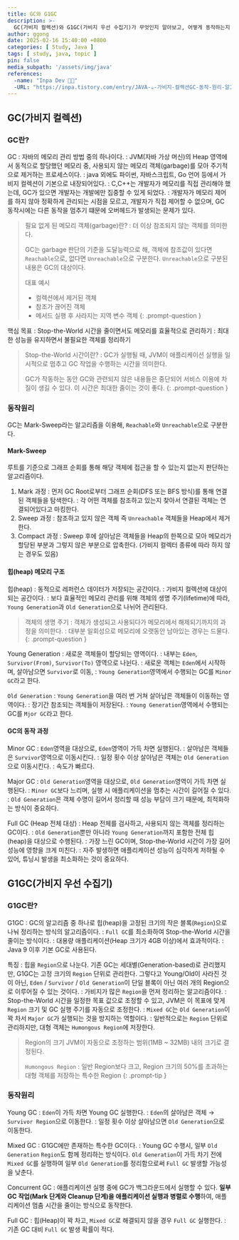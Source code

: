 ```yaml
---
title: GC와 G1GC
description: >-
  GC(가비지 컬렉션)와 G1GC(가비지 우선 수집기)가 무엇인지 알아보고, 어떻게 동작하는지 이해해보자.
author: ggong
date: 2025-02-16 15:40:00 +0800
categories: [ Study, Java ]
tags: [ study, java, topic ]
pin: false
media_subpath: '/assets/img/java'
references:
  -name: "Inpa Dev 👨‍💻"
  -URL: "https://inpa.tistory.com/entry/JAVA-☕-가비지-컬렉션GC-동작-원리-알고리즘-💯-총정리"
---
```


## GC(가비지 컬렉션)

### GC란?

GC
: 자바의 메모리 관리 방법 중의 하나이다.
: JVM(자바 가상 머신)의 Heap 영역에서 동적으로 할당했던 메모리 중, <question>사용되지 않는 메모리 객체(garbage)</question>를 모아 주기적으로 제거하는 프로세스이다.
: java 외에도 파이썬, 자바스크립트, Go 언어 등에서 가비지 컬렉션이 기본으로 내장되어있다.
: C,C++는 개발자가 메모리를 직접 관리해야 했는데, GC가 있으면 개발자는 개발에만 집중할 수 있게 되었다.
: 개발자가 메모리 제어를 하지 않아 정확하게 관리되는 시점을 모르고, 개발자가 직접 제어할 수 없으며, GC 동작시에는 다른 동작을 멈추기 떄문에 오버헤드가 발생되는 문제가 있다.

> 필요 없게 된 메모리 객체(garbage)란?
: 더 이상 참조되지 않는 객체를 의미한다.
> 
> GC는 garbage 판단의 기준을 도달능력으로 해, 객체에 참조값이 있다면 `Reachable`으로, 없다면 `Unreachable`으로 구분한다.
> `Unreachable`으로 구분된 내용은 GC의 대상이다. 
> 
> 대표 예시
> - 컬렉션에서 제거된 객체
> - 참조가 끊어진 객체
> - 메서드 실행 후 사라지는 지역 변수 객체
{: .prompt-question }


핵심 목표
: <question>Stop-the-World 시간</question>을 줄이면서도 메모리를 효율적으로 관리하기
:	최대한 성능을 유지하면서 불필요한 객체를 정리하기

> Stop-the-World 시간이란?
: GC가 실행될 때, JVM이 애플리케이션 실행을 일시적으로 멈추고 GC 작업을 수행하는 시간을 의미한다.
>
> GC가 작동하는 동안 GC와 관련되지 않은 내용들은 중단되어 서비스 이용에 차질이 생길 수 있다.
> 이 시간은 최대한 줄이는 것이 좋다.
{: .prompt-question }

### 동작원리

GC는 Mark-Sweep라는 알고리즘을 이용해, `Reachable`와 `Unreachable`으로 구분한다.

#### Mark-Sweep

루트를 기준으로 그래프 순회를 통해 해당 객체에 접근을 할 수 있는지 없는지 판단하는 알고리즘이다.

1. Mark 과정
: 먼저 GC Root로부터 그래프 순회(DFS 또는 BFS 방식)를 통해 연결된 객체들을 탐색한다.
: 각 어떤 객체를 참조하고 있는지 찾아서 연결된 객체는 연결되어있다고 마킹한다.
2. Sweep 과정
: 참조하고 있지 않은 객체 즉 `Unreachable` 객체들을 Heap에서 제거한다.
3. Compact 과정
: Sweep 후에 살아남은 객체들을 Heap의 한쪽으로 모아 메모리가 할당된 부분과 그렇지 않은 부분으로 압축한다. (가비지 컬렉터 종류에 따라 하지 않는 경우도 있음)


#### 힙(heap) 메모리 구조

힙(heap)
: 동적으로 레퍼런스 데이터가 저장되는 공간이다.
: 가비지 컬렉션에 대상이 되는 공간이다.
: 보다 효율적인 메모리 관리를 위해 <question>객체의 생명 주기(lifetime)</question>에 따라, `Young Generation`과 ``Old Generation``으로 나뉘어 관리된다.

> 객체의 생명 주기
: 객체가 생성되고 사용되다가 메모리에서 해제되기까지의 과정을 의미한다.
: 대부분 일회성으로 메모리에 오랫동안 남아있는 경우는 드물다.
{: .prompt-question }

Young Generation
: 새로운 객체들이 할당되는 영역이다.
: 내부는 `Eden`, `Survivor(From)`, `Survivor(To)` 영역으로 나뉜다.
: 새로운 객체는 `Eden`에서 시작하며, 살아남으면 `Survivor`로 이동,
: `Young Generation`영역에서 수행되는 GC를 `Minor GC`라고 한다.

`Old Generation`
: `Young Generation`을 여러 번 거쳐 살아남은 객체들이 이동하는 영역이다.
: 장기간 참조되는 객체들이 저장된다.
: `Young Generation`영역에서 수행되는 GC를 `Mjor GC`라고 한다.


#### GC의 동작 과정

Minor GC
: `Eden`영역을 대상으로, `Eden`영역이 가득 차면 실행된다.
: 살아남은 객체들은 `Survivor`영역으로 이동시킨다.
: 일정 횟수 이상 살아남은 객체는 ``Old Generation``으로 이동시킨다.
: 속도가 빠르다.


Major GC 
: ``Old Generation``영역을 대상으로, ``Old Generation``영역이 가득 차면 실행된다.
: `Minor GC`보다 느리며, 실행 시 애플리케이션을 멈추는 시간이 길어질 수 있다.
: ``Old Generation``은 객체 수명이 길어서 정리할 때 성능 부담이 크기 때문에, 최적화하는 방식이 중요하다.

Full GC (Heap 전체 대상)
: Heap 전체를 검사하고, 사용되지 않는 객체를 정리하는 GC이다.
: ``Old Generation``뿐만 아니라 `Young Generation`까지 포함한 전체 힙(heap)을 대상으로 수행된다.
: 가장 느린 GC이며, Stop-the-World 시간이 가장 길어 성능에 영향을 크게 미친다.
: 자주 발생하면 애플리케이션 성능이 심각하게 저하될 수 있어, 튜닝시 발생을 최소화하는 것이 중요하다.


## G1GC(가비지 우선 수집기)

### G1GC란?

G1GC
: GC의 알고리즘 중 하나로 힙(heap)을 <question>고정된 크기의 작은 블록(`Region`)</question>으로 나눠 정리하는 방식의 알고리즘이다. 
: `Full GC`를 최소화하여 Stop-the-World 시간을 줄이는 방식이다.
: 대용량 애플리케이션(Heap 크기가 4GB 이상)에서 효과적이다.
: Java 9 이후 기본 GC로 사용된다.

특징
: 힙을 `Region`으로 나눈다.
기존 GC는 세대별(Generation-based)로 관리했지만, G1GC는 고정 크기의 `Region` 단위로 관리한다. 
그렇다고 Young/Old이 사라진 것이 아닌, `Eden` / `Survivor` / `Old Generation`이 단일 블록이 아닌 여러 개의 Region으로 이루어질 수 있는 것이다.
: 가비지가 많은 `Region`을 먼저 정리하는 알고리즘이다.
: Stop-the-World 시간을 일정한 목표 값으로 조정할 수 있고, JVM은 이 목표에 맞게 `Region` 크기 및 GC 실행 주기를 자동으로 조정한다.
: `Mixed GC`는 `Old Generation`이 꽉 차서 `Major GC`가 실행되는 것을 방지하는 역할이다. 
: 일반적으로는 `Region` 단위로 관리하지만, 대형 객체는 `Humongous Region`에 저장한다.


> Region의 크기
> JVM이 자동으로 조정하는 범위(1MB ~ 32MB) 내의 크기로 결정된다.
> 
> `Humongous Region`
: 일반 Region보다 크고, Region 크기의 50%를 초과하는 대형 객체를 저장하는 특수한 Region
{: .prompt-tip }


### 동작원리

Young GC
: `Eden`이 가득 차면 Young GC 실행한다.
: `Eden`의 살아남은 객체 → `Survivor Region`으로 이동한다.
: 일정 횟수 이상 살아남으면 `Old Generation`으로 이동한다.


Mixed GC
: G1GC에만 존재하는 특수한 GC이다. 
: Young GC 수행시, 일부 `Old Generation` `Region`도 함께 정리하는 방식이다.
`Old Generation`이 가득 차기 전에 `Mixed GC`를 실행하여 일부 `Old Generation`를 정리함으로써 `Full GC` 발생할 가능성을 낮춘다.

Concurrent GC
: 애플리케이션 실행 중에 GC가 백그라운드에서 실행할 수 있다.
**일부 GC 작업(Mark 단계와 Cleanup 단계)을 애플리케이션 실행과 병렬로 수행**하여, 애플리케이션 멈춤 시간을 줄이는 방식으로 동작한다.

Full GC
: 힙(Heap)이 꽉 차고, `Mixed GC`로 해결되지 않을 경우 `Full GC` 실행한다.
: 기존 GC 대비 `Full GC` 발생 확률이 적다.
